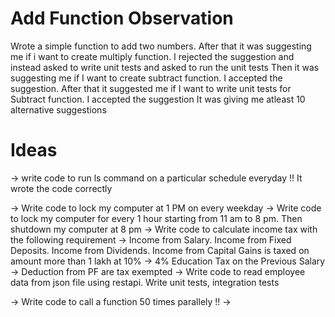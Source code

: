 # Add Function Observation

Wrote a simple function to add two numbers. After that it was suggesting me if i want to create multiply function.
I rejected the suggestion and instead asked to write unit tests and asked to run the unit tests
Then it was suggesting me if I want to create subtract function. I accepted the suggestion. 
After that it suggested me if I want to write unit tests for Subtract function. I accepted the suggestion
It was giving me atleast 10 alternative suggestions


# Ideas
-> write code to run ls command on a particular schedule everyday
!! It wrote the code correctly

-> Write code to lock my computer at 1 PM on every weekday
-> Write code to lock my computer for every 1 hour starting from 11 am to 8 pm. Then shutdown my computer at 8 pm
-> Write code to calculate income tax with the following requirement
    -> Income from Salary. Income from Fixed Deposits. Income from Dividends. Income from Capital Gains is taxed on amount more than 1 lakh at 10%
    -> 4% Education Tax on the Previous Salary
    -> Deduction from PF are tax exempted
-> Write code to read employee data from json file using restapi. Write unit tests, integration tests

-> Write code to call a function 50 times parallely
!! 
-> 